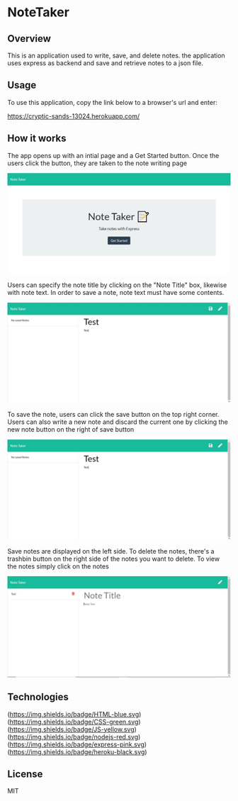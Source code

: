 # NoteTaker

## Overview 

This is an application used to write, save, and delete notes. the application uses express as backend and save and retrieve notes to a json file.

## Usage

To use this application, copy the link below to a browser's url and enter:

https://cryptic-sands-13024.herokuapp.com/

## How it works

The app opens up with an intial page and a Get Started button. Once the users click the button, they are taken to the note writing page

![Get-started](img/screenshot1.JPG)

Users can specify the note title by clicking on the "Note Title" box, likewise with note text. In order to save a note, note text must have some contents.

![Enter-note](img/screenshot3.JPG)

To save the note, users can click the save button on the top right corner. Users can also write a new note and discard the current one by clicking the new note button on the right of save button

![Save-note](img/screenshot3.JPG)

Save notes are displayed on the left side. To delete the notes, there's a trashbin button on the right side of the notes you want to delete. To view the notes simply click on the notes

![Modify-note](img/screenshot4.JPG)

## Technologies

(https://img.shields.io/badge/HTML-blue.svg)
(https://img.shields.io/badge/CSS-green.svg)
(https://img.shields.io/badge/JS-yellow.svg)
(https://img.shields.io/badge/nodejs-red.svg)
(https://img.shields.io/badge/express-pink.svg)
(https://img.shields.io/badge/heroku-black.svg)

## License

MIT
